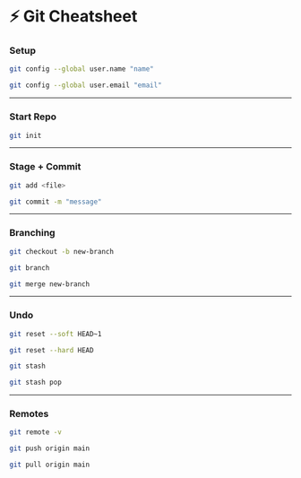 # ⚡ Git Cheatsheet

### Setup

```bash
git config --global user.name "name"

git config --global user.email "email"
```

---

### Start Repo

```bash
git init
```

---

### Stage + Commit

```bash
git add <file>

git commit -m "message"
```

---

### Branching

```bash
git checkout -b new-branch

git branch

git merge new-branch
```

---

### Undo

```bash
git reset --soft HEAD~1

git reset --hard HEAD

git stash

git stash pop
```

---

### Remotes

```bash
git remote -v

git push origin main

git pull origin main
```
